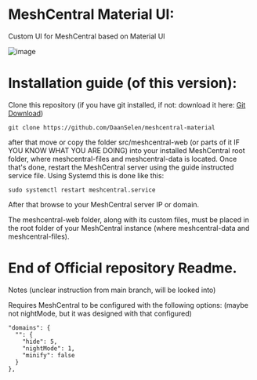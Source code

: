 # MeshCentral Material UI:
Custom UI for MeshCentral based on Material UI

![image](https://github.com/DaanSelen/meshcentral-material/assets/80752476/7603b392-3c1c-43cc-a969-246ebaf9477b)

# Installation guide (of this version):

Clone this repository (if you have git installed, if not: download it here: [Git Download](https://git-scm.com/downloads))<br>

```git clone https://github.com/DaanSelen/meshcentral-material```<br>

after that move or copy the folder src/meshcentral-web (or parts of it IF YOU KNOW WHAT YOU ARE DOING) into your installed MeshCentral root folder, where meshcentral-files and meshcentral-data is located.
Once that's done, restart the MeshCentral server using the guide instructed service file. Using Systemd this is done like this:<br>

```sudo systemctl restart meshcentral.service```<br>

After that browse to your MeshCentral server IP or domain.

The meshcentral-web folder, along with its custom files, must be placed in the root folder of your MeshCentral instance (where meshcentral-data and meshcentral-files).

# End of Official repository Readme.

Notes (unclear instruction from main branch, will be looked into)

Requires MeshCentral to be configured with the following options: (maybe not nightMode, but it was designed with that configured)

```
"domains": {
  "": {
    "hide": 5,
    "nightMode": 1,
    "minify": false
  }
},
```
